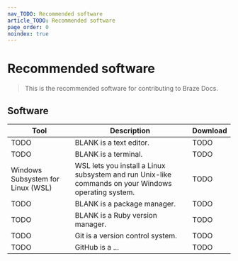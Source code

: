 ```yaml
---
nav_TODO: Recommended software
article_TODO: Recommended software
page_order: 0
noindex: true
---
```


# Recommended software

> This is the recommended software for contributing to Braze Docs.

## Software

| Tool                              | Description                                                                                         | Download |
|-----------------------------------|-----------------------------------------------------------------------------------------------------|----------|
| TODO                              | BLANK is a text editor.                                                                             | TODO     |
| TODO                              | BLANK is a terminal.                                                                                | TODO     |
| Windows Subsystem for Linux (WSL) | WSL lets you install a Linux subsystem and run Unix-like commands on your Windows operating system. | TODO     |
| TODO                              | BLANK is a package manager.                                                                         | TODO     |
| TODO                              | BLANK is a Ruby version manager.                                                                    | TODO     |
| TODO                              | Git is a version control system.                                                                    | TODO     |
| TODO                              | GitHub is a ...                                                                                     | TODO     |